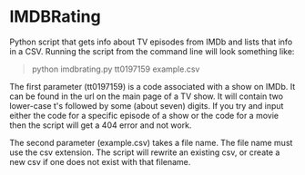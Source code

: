 # IMDBRating
Python script that gets info about TV episodes from IMDb and lists that info in a CSV.
Running the script from the command line will look something like:
>python imdbrating.py tt0197159 example.csv

The first parameter (tt0197159) is a code associated with a show on IMDb. It can be found in the url on the main page of a TV show. It will contain two lower-case t's followed by some (about seven) digits.
If you try and input either the code for a specific episode of a show or the code for a movie then the script will get a 404 error and not work.

The second parameter (example.csv) takes a file name. The file name must use the csv extension.
The script will rewrite an existing csv, or create a new csv if one does not exist with that filename.
